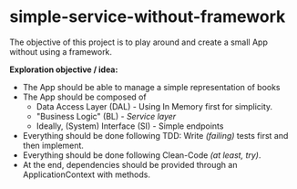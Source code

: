 # simple-service-without-framework

The objective of this project is to play around and create a small App without using a framework.  

**Exploration objective / idea:**
- The App should be able to manage a simple representation of books
- The App should be composed of
  - Data Access Layer (DAL) - Using In Memory first for simplicity.
  - "Business Logic" (BL) - _Service layer_
  - Ideally, (System) Interface (SI) - Simple endpoints
- Everything should be done following TDD: Write _(failing)_ tests first and then implement.
- Everything should be done following Clean-Code _(at least, try)_.
- At the end, dependencies should be provided through an ApplicationContext with methods.
